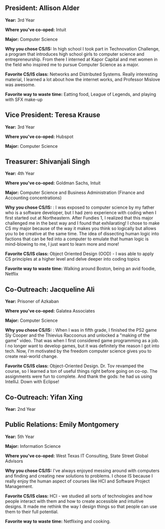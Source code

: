 ## President: Allison Alder

**Year:** 3rd Year

**Where you've co-oped:** Intuit

**Major:** Computer Science

**Why you chose CS/IS:** In high school I took part in Technovation Challenge, a program that introduces high school girls to computer science and entrepreneurship. From there I interned at Kapor Capital and met women in the field who inspired me to pursue Computer Science as a major.

**Favorite CS/IS class:** Networks and Distributed Systems. Really interesting material, I learned a lot about how the internet works, and Professor Mislove was awesome.

**Favorite way to waste time:** Eatting food, League of Legends, and playing with SFX make-up

## Vice President: Teresa Krause

**Year:** 3rd Year

**Where you've co-oped:** Hubspot

**Major:** Computer Science

## Treasurer: Shivanjali Singh

**Year:** 4th Year

**Where you've co-oped:** Goldman Sachs, Intuit

**Major:** Computer Science and Business Administration (Finance and Accounting concentrations)

**Why you chose CS/IS:** : I was exposed to computer science by my father who is a software developer, but I had zero experience with coding when I first started out at Northeastern. After Fundies 1, I realized that this major challenged me in the best way and I found that exhilarating! I chose to make CS my major because of the way it makes you think so logically but allows you to be creative at the same time. The idea of dissecting human logic into factions that can be fed into a computer to emulate that human logic is mind-blowing to me, I just want to learn more and more!

**Favorite CS/IS class:** Object Oriented Design (OOD) - I was able to apply CS principles at a higher level and delve deeper into coding topics

**Favorite way to waste time:** Walking around Boston, being an avid foodie, Netflix

## Co-Outreach: Jacqueline Ali

**Year:** Prisoner of Azkaban

**Where you've co-oped:** Galatea Associates

**Major:** Computer Science

**Why you chose CS/IS:** : When I was in fifth grade, I finished the PS2 game Sly Cooper and the Thievius Raccoonus and unlocked a "making of the game" video. That was when I first considered game programming as a job. I no longer want to develop games, but it was definitely the reason I got into tech. Now, I'm motivated by the freedom computer science gives you to create real-world change.

**Favorite CS/IS class:** Object-Oriented Design. Dr. Tov revamped the course, so I learned a ton of useful things right before going on co-op. The assignments were fun to complete. And thank the gods: he had us using IntelliJ. Down with Eclipse!

## Co-Outreach: Yifan Xing

**Year:** 2nd Year

## Public Relations: Emily Montgomery

**Year:** 5th Year

**Major:** Information Science

**Where you've co-oped:** West Texas IT Consulting, State Street Global Advisors

**Why you chose CS/IS:** I've always enjoyed messing around with computers and finding and creating new solutions to problems. I chose IS because I really enjoy the human aspect of courses like HCI and Software Project Management.

**Favorite CS/IS class:** HCI - we studied all sorts of technologies and how people interact with them and how to create accessible and intuitive designs. It made me rethink the way I design things so that people can use them to their full potential.

**Favorite way to waste time:** Netflixing and cooking.
